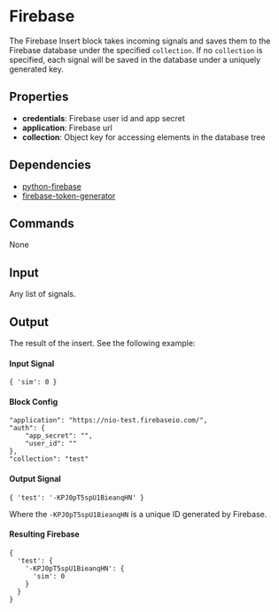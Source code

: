 # Firebase
The Firebase Insert block takes incoming signals and saves them to the Firebase database under the specified `collection`. 
If no `collection` is specified, each signal will be saved in the database under a uniquely generated key. 

## Properties
* **credentials**: Firebase user id and app secret
* **application**: Firebase url
* **collection**: Object key for accessing elements in the database tree

## Dependencies
* [python-firebase](https://pypi.python.org/pypi/python-firebase/1.2)
* [firebase-token-generator](https://github.com/firebase/firebase-token-generator-python)

## Commands
None

## Input
Any list of signals.

## Output
The result of the insert. See the following example:

#### Input Signal
```
{ 'sim': 0 }
```

#### Block Config
```
"application": "https://nio-test.firebaseio.com/",
"auth": {
    "app_secret": "",
    "user_id": ""
},
"collection": "test"
```

#### Output Signal
```
{ 'test': '-KPJ0pT5spU1BieanqHN' }
```
Where the `-KPJ0pT5spU1BieanqHN` is a unique ID generated by Firebase.

#### Resulting Firebase
```
{
  'test': {
    '-KPJ0pT5spU1BieanqHN': {
      'sim': 0
    }
  }
}
